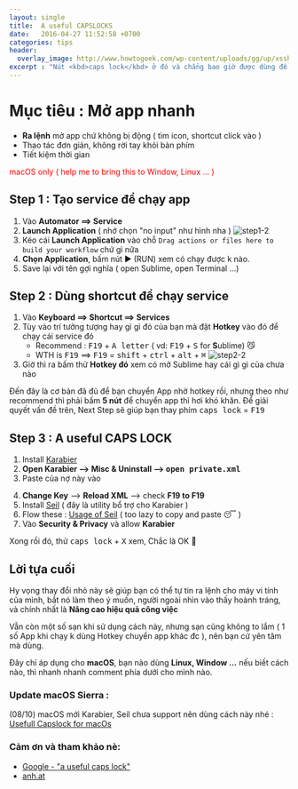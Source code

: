 ```yaml
---
layout: single
title:  A useful CAPSLOCKS
date:   2016-04-27 11:52:58 +0700
categories: tips
header:
  overlay_image: http://www.howtogeek.com/wp-content/uploads/gg/up/xsshot4d0bb21e1804e.jpg.pagespeed.gp+jp+jw+pj+js+rj+rp+rw+ri+cp+md.ic.0fRzh_qKvO.jpg
excerpt : "Nút <kbd>caps lock</kbd> ở đó và chẳng bao giờ được dùng để **CAPS LOCK**, thôi thì customize nó thành gì đó có ích nào."
---
```


# Mục tiêu : Mở app nhanh
- **Ra lệnh** mở app chứ không bị động ( tìm icon, shortcut click vào )
- Thao tác đơn giản, không rời tay khỏi bàn phím
- Tiết kiệm thời gian

<span style="color : red;">macOS only ( help me to bring this to Window, Linux ... )</span>

## Step 1 : Tạo service để chạy app
1. Vào **Automator ==> Service**
2. **Launch Application** ( nhớ chọn "no input" như hình nha )
![step1-2](http://i.imgur.com/d3G4qgl.png)
3. Kéo cái **Launch Application** vào chỗ `Drag actions or files here to build your workflow` chứ gì nữa
4. **Chọn Application**, bấm nút ▶️ (RUN) xem có chạy được k nào.
5. Save lại với tên gợi nghĩa ( open Sublime, open Terminal ...)

## Step 2 : Dùng shortcut để chạy service
1. Vào **Keyboard ==> Shortcut ==> Services**
2. Tùy vào trí tưởng tượng hay gì gì đó của bạn mà đặt **Hotkey** vào đó để chạy cái service đó
    - Recommend : <kbd>F19</kbd> + <kbd>A letter</kbd> ( vd: <kbd>F19</kbd> + <kbd>S</kbd> for **S**ublime)  😼
    - WTH is <kbd>F19</kbd> ==> <kbd>F19</kbd> = <kbd>shift</kbd> + <kbd>ctrl</kbd> + <kbd>alt</kbd> + <kbd>⌘</kbd>
![step2-2](http://i.imgur.com/w9zeL6m.png)
3. Giờ thì ra bấm thử **Hotkey đó** xem có mở Sublime hay cái gì gì của chưa nào

Đến đây là cơ bản đã đủ để bạn chuyển App nhờ hotkey rồi, nhưng theo như recommend thì phải bấm **5 nút** để chuyển app thì hơi khó khăn.
Để giải quyết vấn đề trên, Next Step sẽ giúp bạn thay phím <kbd>caps lock</kbd> = <kbd>F19</kbd>


## Step 3 : A useful CAPS LOCK
1. Install <a href="https://pqrs.org/osx/karabiner/index.html.en" target="_blank">Karabier</a>
2. **Open Karabier --> Misc & Uninstall --> <kbd>open private.xml</kbd>**
3. Paste của nợ này vào
<script src="https://gist.github.com/MeoBeoI/11ec42dd99ca06d40148.js"></script>
4. **Change Key** --> **Reload XML** --> check **F19 to F19**
5. Install <a href="https://pqrs.org/osx/karabiner/seil.html.en" target="_blank">Seil</a> ( đây là utility bổ trợ cho Karabier )
6. Flow these : [Usage of Seil](https://pqrs.org/osx/karabiner/seil.html.en#usage) ( too lazy to copy and paste 😴 )
7. Vào **Security & Privacy** và allow **Karabier**

Xong rồi đó, thử <kbd>caps lock</kbd> + <kbd>X</kbd> xem, Chắc là OK 🌱

## Lời tựa cuối
Hy vọng thay đổi nhỏ này sẽ giúp bạn có thể tự tin ra lệnh cho máy vi tính của mình, bắt nó làm theo ý muốn, người ngoài nhìn vào thấy hoành tráng, và chính nhất là **Nâng cao hiệu quả công việc**

Vẫn còn một số sạn khi sử dụng cách này, nhưng sạn cũng không to lắm ( 1 số App khi chạy k dùng Hotkey chuyển app khác đc ), nên bạn cứ yên tâm mà dùng.

Đây chỉ áp dụng cho **macOS**, bạn nào dùng **Linux, Window ...** nếu biết cách nào, thì nhanh nhanh comment phía dưới cho mình nào.

### Update macOS Sierra :
(08/10) macOS mới Karabier, Seil chưa support nên dùng cách này nhé : [Usefull Capslock for macOs](https://github.com/hiro28/useful-capslock)


### Cảm ơn và tham khảo nè:

+ [Google - "a useful caps lock"](https://www.google.com/search?client=safari&amp;rls=en&amp;q=a+useful+caps+lock&amp;ie=UTF-8&amp;oe=UTF-8"target="_blank">)
+ [anh.at](http://anhd.at")

